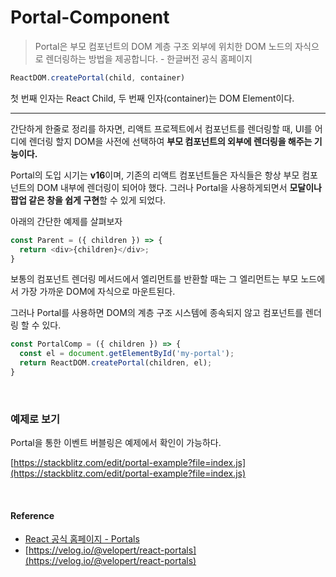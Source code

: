 # Portal-Component

> Portal은 부모 컴포넌트의 DOM 계층 구조 외부에 위치한 DOM 노드의 자식으로 렌더링하는 방법을 제공합니다. - 한글버전 공식 홈페이지

```js
ReactDOM.createPortal(child, container)
```

첫 번째 인자는 React Child, 두 번째 인자(container)는 DOM Element이다.

---

간단하게 한줄로 정리를 하자면, 리액트 프로젝트에서 컴포넌트를 렌더링할 때, UI를 어디에 렌더링 할지 DOM을 사전에 선택하여 **부모 컴포넌트의 외부에 렌더링을 해주는 기능이다.**

Portal의 도입 시기는 **v16**이며, 기존의 리액트 컴포넌트들은 자식들은 항상 부모 컴포넌트의 DOM 내부에 렌더링이 되어야 했다. 그러나 Portal을 사용하게되면서 **모달이나 팝업 같은 창을 쉽게 구현**할 수 있게 되었다.

아래의 간단한 예제를 살펴보자

```js
const Parent = ({ children }) => {
  return <div>{children}</div>;
}
```

보통의 컴포넌트 렌더링 메서드에서 엘리먼트를 반환할 때는 그 엘리먼트는 부모 노드에서 가장 가까운 DOM에 자식으로  마운트된다.

그러나 Portal를 사용하면 DOM의 계층 구조 시스템에 종속되지 않고 컴포넌트를 렌더링 할 수 있다.

```js
const PortalComp = ({ children }) => {
  const el = document.getElementById('my-portal');
  return ReactDOM.createPortal(children, el);
}
```

<br/>

### 예제로 보기

Portal을 통한 이벤트 버블링은 예제에서 확인이 가능하다.

[https://stackblitz.com/edit/portal-example?file=index.js](https://stackblitz.com/edit/portal-example?file=index.js)

<br/>

#### Reference

- [React 공식 홈페이지 - Portals](https://ko.reactjs.org/docs/portals.html)
- [https://velog.io/@velopert/react-portals](https://velog.io/@velopert/react-portals)